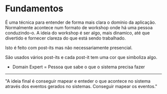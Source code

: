 # Fundamentos

É uma técnica para entender de forma mais clara o domínio da aplicação. Normalmente acontece num formato de workshop onde há uma pessoa conduzindo-o. A ideia do workshop é ser algo, mais dinamico, até que divertido e fornecer clareza do que está sendo trabalhado.

Isto é feito com post-its mas não necessariamente presencial.

São usados vários post-its e cada post-it tem uma cor que simboliza algo.

- Domain Expert = Pessoa que sabe o que o sistema precisa fazer

----

"A ideia final é conseguir mapear e enteder o que acontece no sistema através dos eventos gerados no sistemas. Conseguir mapear os eventos."